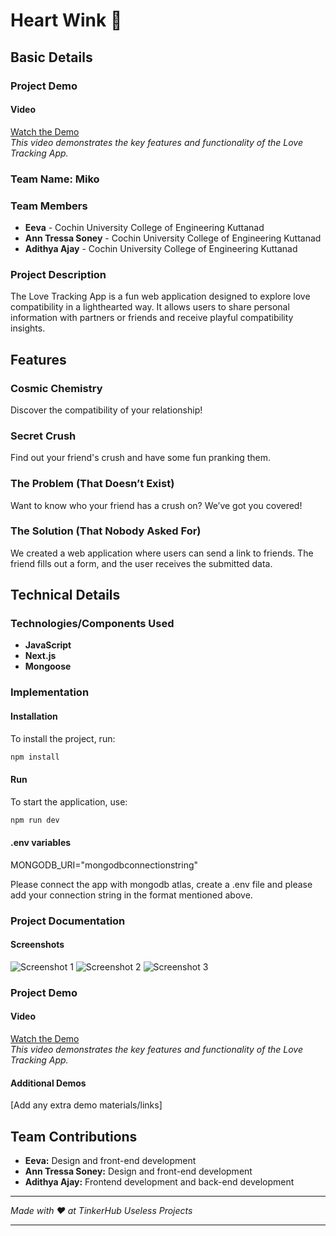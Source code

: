 # Heart Wink 🎯

## Basic Details

### Project Demo
#### Video
[Watch the Demo](https://www.youtube.com/watch?v=SgsVHI1JUUw)  
*This video demonstrates the key features and functionality of the Love Tracking App.*

### Team Name: Miko

### Team Members
- **Eeva** - Cochin University College of Engineering Kuttanad
- **Ann Tressa Soney** - Cochin University College of Engineering Kuttanad
- **Adithya Ajay** - Cochin University College of Engineering Kuttanad

### Project Description
The Love Tracking App is a fun web application designed to explore love compatibility in a lighthearted way. It allows users to share personal information with partners or friends and receive playful compatibility insights.

## Features

### Cosmic Chemistry
Discover the compatibility of your relationship!

### Secret Crush
Find out your friend's crush and have some fun pranking them.

### The Problem (That Doesn’t Exist)
Want to know who your friend has a crush on? We’ve got you covered!

### The Solution (That Nobody Asked For)
We created a web application where users can send a link to friends. The friend fills out a form, and the user receives the submitted data.

## Technical Details
### Technologies/Components Used
- **JavaScript**
- **Next.js**
- **Mongoose**

### Implementation

#### Installation
To install the project, run:
```bash
npm install
```

#### Run
To start the application, use:
```bash
npm run dev
```
#### .env variables 
MONGODB_URI="mongodbconnectionstring"

Please connect the app with mongodb atlas, create a .env file and please add your connection string in the format mentioned above.


### Project Documentation

#### Screenshots
![Screenshot 1](https://github.com/user-attachments/assets/5db95c2b-9a96-46f7-a6b8-6542a2fca294)
![Screenshot 2](https://github.com/user-attachments/assets/2aeb34cd-af58-42c8-ba79-f9e58349b5b1)
![Screenshot 3](https://github.com/user-attachments/assets/4956d6e3-3d00-4a57-96d8-3a7bc35175c5)

### Project Demo
#### Video
[Watch the Demo](https://www.youtube.com/watch?v=SgsVHI1JUUw)  
*This video demonstrates the key features and functionality of the Love Tracking App.*

#### Additional Demos
[Add any extra demo materials/links]

## Team Contributions
- **Eeva:** Design and front-end development
- **Ann Tressa Soney:** Design and front-end development
- **Adithya Ajay:** Frontend development and back-end development

---

*Made with ❤️ at TinkerHub Useless Projects* 

---


